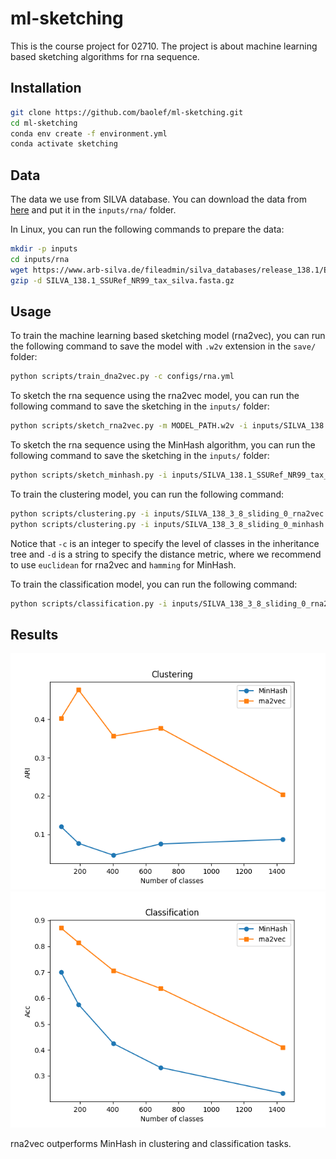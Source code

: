# ml-sketching

This is the course project for 02710. The project is about machine learning based sketching algorithms for rna sequence.

## Installation

```bash
git clone https://github.com/baolef/ml-sketching.git
cd ml-sketching
conda env create -f environment.yml
conda activate sketching
```

## Data

The data we use from SILVA database. You can download the data from [here](https://www.arb-silva.de/fileadmin/silva_databases/release_138.1/Exports/SILVA_138.1_SSURef_NR99_tax_silva.fasta.gz) and put it in the `inputs/rna/` folder.

In Linux, you can run the following commands to prepare the data:

```bash
mkdir -p inputs
cd inputs/rna
wget https://www.arb-silva.de/fileadmin/silva_databases/release_138.1/Exports/SILVA_138.1_SSURef_NR99_tax_silva.fasta.gz
gzip -d SILVA_138.1_SSURef_NR99_tax_silva.fasta.gz
```

## Usage

To train the machine learning based sketching model (rna2vec), you can run the following command to save the model with `.w2v` extension in the `save/` folder:

```bash
python scripts/train_dna2vec.py -c configs/rna.yml
```

To sketch the rna sequence using the rna2vec model, you can run the following command to save the sketching in the `inputs/` folder:

```bash
python scripts/sketch_rna2vec.py -m MODEL_PATH.w2v -i inputs/SILVA_138.1_SSURef_NR99_tax_silva.fasta -o inputs
```

To sketch the rna sequence using the MinHash algorithm, you can run the following command to save the sketching in the `inputs/` folder:

```bash
python scripts/sketch_minhash.py -i inputs/SILVA_138.1_SSURef_NR99_tax_silva.fasta -o inputs
```

To train the clustering model, you can run the following command:

```bash
python scripts/clustering.py -i inputs/SILVA_138_3_8_sliding_0_rna2vec.npz -c 1 -d euclidean
python scripts/clustering.py -i inputs/SILVA_138_3_8_sliding_0_minhash.npz -c 1 -d hamming
```

Notice that `-c` is an integer to specify the level of classes in the inheritance tree and `-d` is a string to specify the distance metric, where we recommend to use `euclidean` for rna2vec and `hamming` for MinHash.

To train the classification model, you can run the following command:

```bash
python scripts/classification.py -i inputs/SILVA_138_3_8_sliding_0_rna2vec.npz -c 1
```

## Results

![clustering](figures/clustering.png)
![classification](figures/classification.png)

rna2vec outperforms MinHash in clustering and classification tasks.
